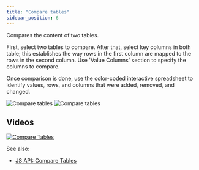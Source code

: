 ```yaml
---
title: "Compare tables"
sidebar_position: 6
---
```


Compares the content of two tables.

First, select two tables to compare. After that, select key columns in both table; this establishes the way rows in the
first column are mapped to the rows in the second column. Use 'Value Columns' section to specify the columns to compare.

Once comparison is done, use the color-coded interactive spreadsheet to identify values, rows, and columns that were
added, removed, and changed.

![Compare tables](../uploads/dialogs/compare-tables.png "Compare tables")
![Compare tables](../uploads/gifs/compare-tables.gif "Compare tables")

## Videos

[![Compare Tables](../uploads/youtube/compare_tables.png "Open on Youtube")](https://www.youtube.com/watch?v=rUHFwO1iQUg)

See also:

* [JS API: Compare Tables](https://public.datagrok.ai/js/samples/data-frame/compare-tables)
